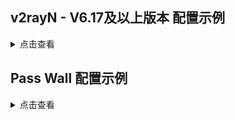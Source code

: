 ## v2rayN - V6.17及以上版本 配置示例

<details><summary>点击查看</summary><br>

| 名称 | 值 |
| :--- | :--- |
| 地址 | 服务端的域名 或 IP |
| 端口 | 443 |
| 用户ID | chika |
| 流控 | 留空 |
| 传输协议 | grpc |
|  | gun |
| 路径 | grpc |
| 传输层安全 | reality |
| SNI | `www.lovelive-anime.jp` |
| Fingerprint | chrome |
| PublicKey | Z84J2IelR9ch3k8VtlVhhs5ycBUlXA7wHBWcBrjqnAw |
| ShortId | 6ba85179e30d4fc2 |
| SpiderX | / |

![1](https://user-images.githubusercontent.com/88967758/224342631-dced24df-d539-413c-a110-822bcb55cec8.png)

</details>

## Pass Wall 配置示例

<details><summary>点击查看</summary><br>

| 名称 | 值 |
| :--- | :--- |
| 类型 | Xray |
| 传输协议 | VLESS |
| 地址（支持域名） | 服务端的域名 或 IP |
| 端口 | 443 |
| 加密方式 | none |
| ID | chika |
| TLS | 勾上 |
| flow | 停用 |
| REALITY | 勾上 |
| 域名 | `www.lovelive-anime.jp` |
| 公钥 | Z84J2IelR9ch3k8VtlVhhs5ycBUlXA7wHBWcBrjqnAw |
| Short Id | 6ba85179e30d4fc2 |
| Spider X | 留空 |
| 指纹伪造 | chrome |
| 传输协议 | gRPC |
| ServiceName | grpc |
| gRPC 传输模式 | gun |
| 健康检查 | 不勾 |
| 初始窗口大小 | 0 |
| MUX | 不勾 |

</details>
